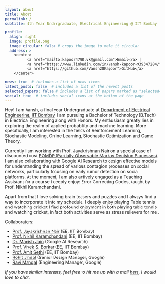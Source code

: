```yaml
---
layout: about
title: About
permalink: /
subtitle: 4th Year Undergraduate, Electrical Engineering @ IIT Bombay

profile:
  align: right
  image: profile.png
  image_circular: false # crops the image to make it circular
  address: >
    <center>
          <a href="mailto:kapoor4798.vk@gmail.com">Email</a> |
          <a href="https://www.linkedin.com/in/vansh-kapoor-939347284/">LinkedIn</a> | 
          <a href="https://github.com/Vansh28Kapoor">GitHub</a>
    </center>

news: true  # includes a list of news items
latest_posts: false  # includes a list of the newest posts
selected_papers: false # includes a list of papers marked as "selected={true}"
social: true  # includes social icons at the bottom of the page
---
```



Hey! I am Vansh, a final year Undergraduate at [Department of Electrical Engineering](https://www.ee.iitb.ac.in/web/index.php), [IIT Bombay](https://www.iitb.ac.in/). I am pursuing a Bachelor of Technology (B.Tech) in Electrical Engineering along with Honors. My enthusiasm greatly lies in exploring the realm of applied probability and machine learning. More specifically, I am interested in the fields of Reinforcement Learning, Stochastic Modeling, Online Learning, Stochastic Optimization and Game Theory.


Currently I am working with Prof. Jayakrishnan Nair on a special case of discounted cost [POMDP (Partially Observable Markov Decision Processes)](/research). I am also collaborating with Google AI Research to design effective models for understanding the spread of various
contagion processes on social networks, particularly focusing on early rumor detection on social platforms. At the moment, I am also actively engaged as a Teaching Assistant for a course I deeply enjoy: Error Correcting Codes, taught by Prof. Nikhil Karamchandani.

Apart from that I love solving brain teasers and puzzles and I always find a way to incorporate it into my schedule. I deeply enjoy playing Table tennis and watching cricket I find profound enjoyment in both playing table tennis and watching cricket, in fact both activities serve as stress relievers for me .


Collaborators:
- <a href="https://www.ee.iitb.ac.in/~jayakrishnan.nair">Prof. Jayakrishnan Nair</a> (EE, IIT Bombay)
- <a href="https://sites.google.com/site/nikhilkaram/">Prof. Nikhil Karamchandani</a> (EE, IIT Bombay)
- <a href="https://www.linkedin.com/in/manish-jain-kj2020/">Dr. Manish Jain</a> (Google AI Research)
- <a href="https://www.ee.iitb.ac.in/web/people/faculty/home/borkar">Prof. Vivek S. Borkar</a> (EE, IIT Bombay)
- <a href="https://www.ee.iitb.ac.in/~asethi/">Prof. Amit Sethi</a> (EE, IIT Bombay)
- <a href="https://www.linkedin.com/in/r7jindal/">Rohit Jindal</a> (Senior Design Manager, Google)
- <a href="https://www.linkedin.com/in/ravi-mangal-1a784318/">Ravi Mangal</a> (Engineering Manager, Google) 


_If you have similar interests, feel free to hit me up with a mail <a href="mailto:kapoor4798.vk2002@gmail.com?subject=Hi">here</a>, I would love to chat._


<!-- Write your biography here. Tell the world about yourself. Link to your favorite [subreddit](http://reddit.com). You can put a picture in, too. The code is already in, just name your picture `prof_pic.jpg` and put it in the `img/` folder.

Put your address / P.O. box / other info right below your picture. You can also disable any of these elements by editing `profile` property of the YAML header of your `_pages/about.md`. Edit `_bibliography/papers.bib` and Jekyll will render your [publications page](/al-folio/publications/) automatically.

Link to your social media connections, too. This theme is set up to use [Font Awesome icons](http://fortawesome.github.io/Font-Awesome/) and [Academicons](https://jpswalsh.github.io/academicons/), like the ones below. Add your Facebook, Twitter, LinkedIn, Google Scholar, or just disable all of them. -->

